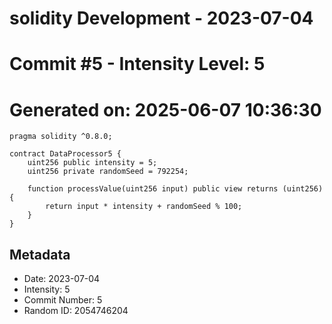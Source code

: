 ﻿# solidity Development - 2023-07-04
# Commit #5 - Intensity Level: 5
# Generated on: 2025-06-07 10:36:30
```solidity
pragma solidity ^0.8.0;

contract DataProcessor5 {
    uint256 public intensity = 5;
    uint256 private randomSeed = 792254;

    function processValue(uint256 input) public view returns (uint256) {
        return input * intensity + randomSeed % 100;
    }
}
```
## Metadata
- Date: 2023-07-04
- Intensity: 5
- Commit Number: 5
- Random ID: 2054746204
